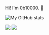 Hi! I'm 0b10000. :wave:

![My GitHub stats](https://github-readme-stats.vercel.app/api?username=0b10000&show_icons=true&theme=dark&count_private=true)

![](https://hit.yhype.me/github/profile?user_id=81607037)
![](https://komarev.com/ghpvc/?username=0b10000)
